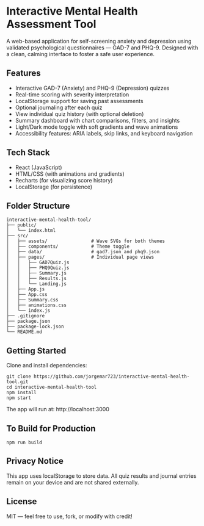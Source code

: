 # Interactive Mental Health Assessment Tool

A web-based application for self-screening anxiety and depression using validated psychological questionnaires — GAD-7 and PHQ-9. Designed with a clean, calming interface to foster a safe user experience.

## Features

- Interactive GAD-7 (Anxiety) and PHQ-9 (Depression) quizzes
- Real-time scoring with severity interpretation
- LocalStorage support for saving past assessments
- Optional journaling after each quiz
- View individual quiz history (with optional deletion)
- Summary dashboard with chart comparisons, filters, and insights
- Light/Dark mode toggle with soft gradients and wave animations
- Accessibility features: ARIA labels, skip links, and keyboard navigation


## Tech Stack

- React (JavaScript)
- HTML/CSS (with animations and gradients)
- Recharts (for visualizing score history)
- LocalStorage (for persistence)

## Folder Structure

```
interactive-mental-health-tool/
├── public/
│   └── index.html
├── src/
│   ├── assets/                # Wave SVGs for both themes
│   ├── components/            # Theme toggle
│   ├── data/                  # gad7.json and phq9.json
│   ├── pages/                 # Individual page views
│   │   ├── GAD7Quiz.js
│   │   ├── PHQ9Quiz.js
│   │   ├── Summary.js
│   │   ├── Results.js
│   │   └── Landing.js
│   ├── App.js
│   ├── App.css
│   ├── Summary.css
│   ├── animations.css
│   └── index.js
├── .gitignore
├── package.json
├── package-lock.json
└── README.md
```



## Getting Started

Clone and install dependencies:

```
git clone https://github.com/jorgemar723/interactive-mental-health-tool.git
cd interactive-mental-health-tool
npm install
npm start
```


The app will run at: http://localhost:3000

## To Build for Production
```
npm run build
```

## Privacy Notice
This app uses localStorage to store data. All quiz results and journal entries remain on your device and are not shared externally.
## License
MIT — feel free to use, fork, or modify with credit!
